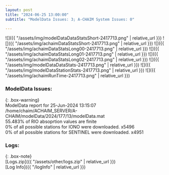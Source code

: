 ```yaml
---
layout: post
title: "2024-06-25 13:00:00"
subtitle: "ModelData Issues: 3; A-CHAIM System Issues: 0"

---
```


![]({{ "/assets/img/modelDataDataStatsShort-2417713.png" | relative_url }})
![]({{ "/assets/img/achaimDataStatsShort-2417713.png" | relative_url }})
![]({{ "/assets/img/achaimDataStatsLong00-2417713.png" | relative_url }})
![]({{ "/assets/img/achaimDataStatsLong01-2417713.png" | relative_url }})
![]({{ "/assets/img/achaimDataStatsLong02-2417713.png" | relative_url }})
![]({{ "/assets/img/modelDataDataStats-2417713.png" | relative_url }})
![]({{ "/assets/img/modelDataStationStats-2417713.png" | relative_url }})
![]({{ "/assets/img/achaimRunTime-2417713.png" | relative_url }})


### ModelData Issues:  
  
{: .box-warning}  
 ModelData report for 25-Jun-2024 13:15:07   
 /home/chaim/ACHAIM_SERVER/A-CHAIM/modelData/2024/177/13/modelData.mat   
 55.483% of RIO absoprtion values are finite   
 0% of all possible stations for IONO were downloaded. x5496   
 0% of all possible stations for SENTINEL were downloaded. x4951   
  


### Logs:  
  
{: .box-note}  
[Logs.zip]({{ "/assets/other/logs.zip" | relative_url }})  
[Log Info]({{ "/logInfo" | relative_url }})  
